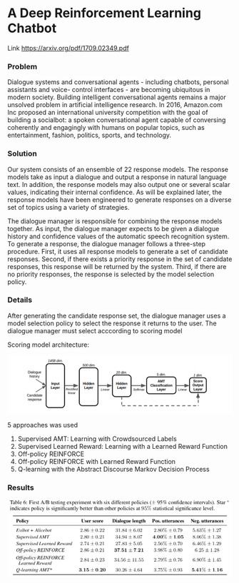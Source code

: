 # A Deep Reinforcement Learning Chatbot
Link https://arxiv.org/pdf/1709.02349.pdf

### Problem
Dialogue systems and conversational agents - including chatbots, personal assistants and voice- control interfaces - are becoming ubiquitous in modern society. Building intelligent conversational agents remains a major unsolved problem in artificial intelligence research. In 2016, Amazon.com Inc proposed an international university competition with the goal of building a socialbot: a spoken conversational agent capable of conversing coherently and engagingly with humans on popular topics, such as entertainment, fashion, politics, sports, and technology. 

### Solution

Our system consists of an ensemble of 22 response models. The response models take as input a dialogue and output a response in natural language text. In addition, the response models may also output one or several scalar values, indicating their internal confidence. As will be explained later, the response models have been engineered to generate responses on a diverse set of topics using a variety of strategies.

The dialogue manager is responsible for combining the response models together. As input, the dialogue manager expects to be given a dialogue history and confidence values of the automatic speech recognition system. To generate a response, the dialogue manager follows a three-step procedure. First, it uses all response models to generate a set of candidate responses. Second, if there exists a priority response in the set of candidate responses, this response will be returned by the system. Third, if there are no priority responses, the response is selected by the model selection policy.

### Details

After generating the candidate response set, the dialogue manager uses a model selection policy to select the response it returns to the user. The dialogue manager must select acccording to scoring model


Scoring model architecture:

![alt text](https://github.com/zhukovaes/A-Deep-Reinforcement-Learning-Chatbot/blob/master/Снимок%20экрана%202020-04-23%20в%2022.46.27.png)


5 approaches was used 
1. Supervised AMT: Learning with Crowdsourced Labels
2. Supervised Learned Reward: Learning with a Learned Reward Function
3. Off-policy REINFORCE
4. Off-policy REINFORCE with Learned Reward Function
5. Q-learning with the Abstract Discourse Markov Decision Process

### Results


![alt text](https://github.com/zhukovaes/A-Deep-Reinforcement-Learning-Chatbot/blob/master/score.png)
